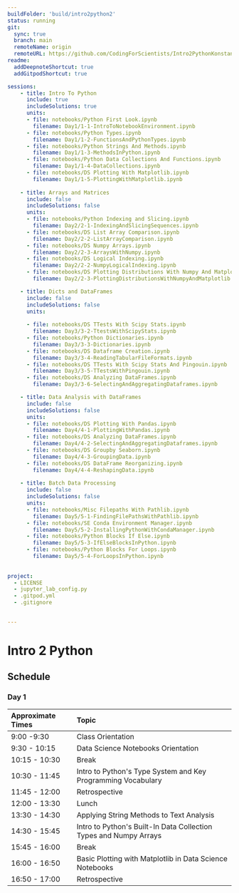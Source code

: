 ```yaml
---
buildFolder: 'build/intro2python2'
status: running
git:
  sync: true
  branch: main
  remoteName: origin
  remoteURL: https://github.com/CodingForScientists/Intro2PythonKonstanz2022
readme:
  addDeepnoteShortcut: true
  addGitpodShortcut: true

sessions:
    - title: Intro To Python
      include: true
      includeSolutions: true
      units:
      - file: notebooks/Python First Look.ipynb
        filename: Day1/1-1-IntroToNotebookEnvironment.ipynb
      - file: notebooks/Python Types.ipynb
        filename: Day1/1-2-FunctionsAndPythonTypes.ipynb
      - file: notebooks/Python Strings And Methods.ipynb
        filename: Day1/1-3-MethodsInPython.ipynb        
      - file: notebooks/Python Data Collections And Functions.ipynb
        filename: Day1/1-4-DataCollections.ipynb
      - file: notebooks/DS Plotting With Matplotlib.ipynb
        filename: Day1/1-5-PlottingWithMatplotlib.ipynb
    
    - title: Arrays and Matrices
      include: false
      includeSolutions: false
      units:
      - file: notebooks/Python Indexing and Slicing.ipynb
        filename: Day2/2-1-IndexingAndSlicingSequences.ipynb
      - file: notebooks/DS List Array Comparison.ipynb
        filename: Day2/2-2-ListArrayComparison.ipynb
      - file: notebooks/DS Numpy Arrays.ipynb
        filename: Day2/2-3-ArraysWithNumpy.ipynb
      - file: notebooks/DS Logical Indexing.ipynb
        filename: Day2/2-2-NumpyLogicalIndexing.ipynb
      - file: notebooks/DS Plotting Distributions With Numpy And Matplotlib.ipynb
        filename: Day2/2-3-PlottingDistributionsWithNumpyAndMatplotlib.ipynb

    - title: Dicts and DataFrames
      include: false
      includeSolutions: false
      units:
      
      - file: notebooks/DS TTests With Scipy Stats.ipynb
        filename: Day3/3-2-TtestsWithScipyStats.ipynb
      - file: notebooks/Python Dictionaries.ipynb
        filename: Day3/3-3-Dictionaries.ipynb
      - file: notebooks/DS Dataframe Creation.ipynb
        filename: Day3/3-4-ReadingTabularFileFormats.ipynb
      - file: notebooks/DS TTests With Scipy Stats And Pingouin.ipynb
        filename: Day3/3-5-TTestsWithPingouin.ipynb
      - file: notebooks/DS Analyzing DataFrames.ipynb
        filename: Day3/3-6-SelectingAndAggregatingDataframes.ipynb

    - title: Data Analysis with DataFrames
      include: false
      includeSolutions: false
      units:
      - file: notebooks/DS Plotting With Pandas.ipynb
        filename: Day4/4-1-PlottingWithPandas.ipynb
      - file: notebooks/DS Analyzing DataFrames.ipynb
        filename: Day4/4-2-SelectingAndAggregatingDataframes.ipynb
      - file: notebooks/DS Groupby Seaborn.ipynb
        filename: Day4/4-3-GroupingData.ipynb
      - file: notebooks/DS DataFrame Reorganizing.ipynb
        filename: Day4/4-4-ReshapingData.ipynb
    
    - title: Batch Data Processing
      include: false
      includeSolutions: false
      units:
      - file: notebooks/Misc Filepaths With Pathlib.ipynb
        filename: Day5/5-1-FindingFilePathsWithPathlib.ipynb
      - file: notebooks/SE Conda Environment Manager.ipynb
        filename: Day5/5-2-InstallingPythonWithCondaManager.ipynb
      - file: notebooks/Python Blocks If Else.ipynb
        filename: Day5/5-3-IfElseBlocksInPython.ipynb
      - file: notebooks/Python Blocks For Loops.ipynb
        filename: Day5/5-4-ForLoopsInPython.ipynb
      
      
project:
  - LICENSE
  - jupyter_lab_config.py
  - .gitpod.yml
  - .gitignore
  

---
```



# Intro 2 Python

## Schedule

### Day 1

| Approximate Times | Topic |
| :--  | :--   |
| 9:00 -9:30 | Class Orientation |
| 9:30 - 10:15 | Data Science Notebooks Orientation |
| 10:15 - 10:30 | Break |
| 10:30 - 11:45 | Intro to Python's Type System and Key Programming Vocabulary |
| 11:45 - 12:00 | Retrospective |
| 12:00 - 13:30 | Lunch |
| 13:30 - 14:30 | Applying String Methods to Text Analysis |
| 14:30 - 15:45 | Intro to Python's Built-In Data Collection Types and Numpy Arrays |
| 15:45 - 16:00 | Break |
| 16:00 - 16:50 | Basic Plotting with Matplotlib in Data Science Notebooks |
| 16:50 - 17:00 | Retrospective |

<!-- 
### Day 2

| Approximate Times | Topic                                                     |
| :--               | :--                                                       |
| 9:00 - 10:00      | Numpy Arrays                                              |
| 10:00 - 10:15     | Break                                                     |
| 10:15 - 11:00     | Logical Indexing in Numpy                                 |
| 11:00 - 12:00     | Plotting Distributions in Matplotlib                      |
| 12:00 - 13:30     | Lunch                                                     |
| 13:30 - 15:30     | Matrices in Numpy                                         |
| 15:30 - 15:45     | Break                                                     |
| 15:45 - 16:50     | Basic Image Transformations with Numpy and Matplotlib     |
| 16:50 - 17:00     | Retrospective |


### Day 3

| Approximate Times | Topic                                                     |
| :--               | :--                                                       |
| 9:00 - 9:30       | Warm-Up and Orient to VSCode in GitLab : Lists vs Arrays  |
| 9:30 - 10:15      | T-tests on Arrays with Scipy-Stats                        |
| 10:15 - 10:30     | Break                                                     |
| 10:30 - 11:15     | Introduction to Python Dictionaries                       |
| 11:15 - 11:50     | Intro to Pandas DataFrames, Reading and Writing           |
| 11:50 - 12:00     | Recollect and Reflect                                     |
| 12:00 - 13:30     | Lunch                                                     |
| 13:30 - 14:45     | T-tests on DataFrames with Scipy-Stats and Pingouin       |
| 14:45 - 15:00     | Break                                                     |
| 15:00 - 16:50     | DataFrame Selection and Aggregation                       |
| 16:50 - 17:00     | Recollect and Reflect                                     |


### Day 4

| Approximate Times | Topic                                                     |
| :--               | :--                                                       |
| 09:00 - 10:00     | Plotting with Pandas                                      |
| 10:00 - 10:15     | Break                                                     |
| 10:15 - 11:50     | DataFrame Selection and Aggregation                       |
| 11:50 - 12:00     | Recollect and Reflect                                     |
| 12:00 - 13:30     | Lunch                                                     |
| 13:30 - 14:45     | DataFrame GroupBy and Seaborn CatPlot                     |
| 14:45 - 15:00     | Break                                                     |
| 15:00 - 16:50     | Reshaping DataFrames                                      |
| 16:50 - 17:00     | Recollect and Reflect                                     |


### Day 5

| Approximate Times | Topic                                                     |
| :--               | :--                                                       |
| 09:00 - 09:30     | Project Share                                             |
| 09:30 - 10:20     | Filepaths                                                 |
| 10:20 - 10:35     | Break                                                     |
| 10:35 - 11:50     | Installing Python Locally                                 | 
| 11:50 - 12:00     | Recollect and Reflect                                     |
| 12:00 - 13:30     | Lunch                                                     |
| 13:30 - 14:15     | Conditional Flow: If-Else Blocks in Python                |
| 14:15 - 15:30     | Repeating Work: For Loops in Python                       |
| 15:30 - 15:45     | Break                                                    |
| 15:45 - 16:00     | Workshop Wrap-Up | -->